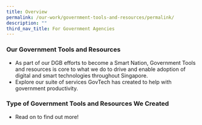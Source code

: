 ```yaml
---
title: Overview
permalink: /our-work/government-tools-and-resources/permalink/
description: ""
third_nav_title: For Government Agencies
---
```

### **Our Government Tools and Resources**

* As part of our DGB efforts to become a Smart Nation, Government Tools and resources is core to what we do to drive and enable adoption of digital and smart technologies throughout Singapore. 
* Explore our suite of services GovTech has created to help with government productivity. 

### **Type of Government Tools and Resources We Created**
 
 * Read on to find out more!